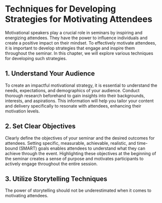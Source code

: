 Techniques for Developing Strategies for Motivating Attendees
======================================================================

Motivational speakers play a crucial role in seminars by inspiring and energizing attendees. They have the power to influence individuals and create a positive impact on their mindset. To effectively motivate attendees, it is important to develop strategies that engage and inspire them throughout the seminar. In this chapter, we will explore various techniques for developing such strategies.

1\. Understand Your Audience
---------------------------

To create an impactful motivational strategy, it is essential to understand the needs, expectations, and demographics of your audience. Conduct thorough research beforehand to gain insights into their backgrounds, interests, and aspirations. This information will help you tailor your content and delivery specifically to resonate with attendees, enhancing their motivation levels.

2\. Set Clear Objectives
-----------------------

Clearly define the objectives of your seminar and the desired outcomes for attendees. Setting specific, measurable, achievable, realistic, and time-bound (SMART) goals enables attendees to understand what they can achieve through the event. Highlighting these objectives at the beginning of the seminar creates a sense of purpose and motivates participants to actively engage throughout the entire session.

3\. Utilize Storytelling Techniques
----------------------------------

The power of storytelling should not be underestimated when it comes to motivating attendees.
